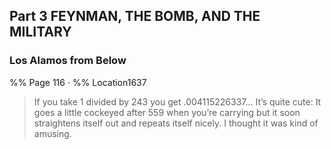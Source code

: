 ## Part 3 FEYNMAN, THE BOMB, AND THE MILITARY 
### Los Alamos from Below
%% Page 116 · %% Location1637 
> If you take 1 divided by 243 you get .004115226337… It’s quite cute: It goes a little cockeyed after 559 when you’re carrying but it soon straightens itself out and repeats itself nicely. I thought it was kind of amusing. 